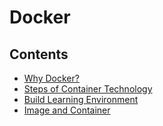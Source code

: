 # Docker

## Contents

- [Why Docker?](https://github.com/solarsdev/TIL/blob/master/Docker/why_docker.md)
- [Steps of Container Technology](https://github.com/solarsdev/TIL/blob/master/Docker/steps_of_conatiner_technology.md)
- [Build Learning Environment](https://github.com/solarsdev/TIL/blob/master/Docker/build_learning_environment.md)
- [Image and Container](https://github.com/solarsdev/TIL/blob/master/Docker/image_and_container.md)
